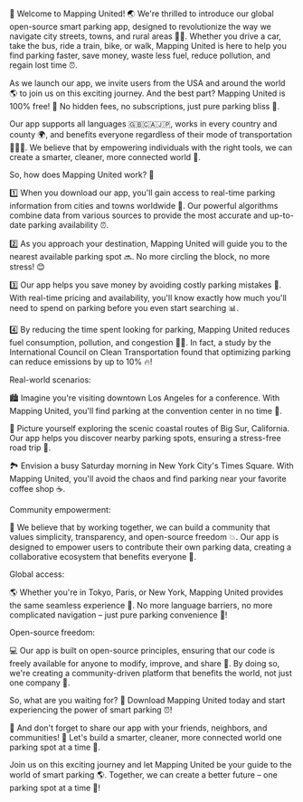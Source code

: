 🎉 Welcome to Mapping United! 🌏 We're thrilled to introduce our global open-source smart parking app, designed to revolutionize the way we navigate city streets, towns, and rural areas 🚗💨. Whether you drive a car, take the bus, ride a train, bike, or walk, Mapping United is here to help you find parking faster, save money, waste less fuel, reduce pollution, and regain lost time ⏰.

As we launch our app, we invite users from the USA and around the world 🌎 to join us on this exciting journey. And the best part? Mapping United is 100% free! 🤑 No hidden fees, no subscriptions, just pure parking bliss 💫.

Our app supports all languages 🇬🇧🇨🇦🇯🇵, works in every country and county 🌍, and benefits everyone regardless of their mode of transportation 🚌🚂🛴️. We believe that by empowering individuals with the right tools, we can create a smarter, cleaner, more connected world 💪.

So, how does Mapping United work? 🤔

1️⃣ When you download our app, you'll gain access to real-time parking information from cities and towns worldwide 🌆. Our powerful algorithms combine data from various sources to provide the most accurate and up-to-date parking availability ⏰.

2️⃣ As you approach your destination, Mapping United will guide you to the nearest available parking spot 🔜. No more circling the block, no more stress! 😊

3️⃣ Our app helps you save money by avoiding costly parking mistakes 💸. With real-time pricing and availability, you'll know exactly how much you'll need to spend on parking before you even start searching 📊.

4️⃣ By reducing the time spent looking for parking, Mapping United reduces fuel consumption, pollution, and congestion 🚗💨. In fact, a study by the International Council on Clean Transportation found that optimizing parking can reduce emissions by up to 10% 🔥!

Real-world scenarios:

🏙️ Imagine you're visiting downtown Los Angeles for a conference. With Mapping United, you'll find parking at the convention center in no time 📅.

🌳 Picture yourself exploring the scenic coastal routes of Big Sur, California. Our app helps you discover nearby parking spots, ensuring a stress-free road trip 🚗.

🏞️ Envision a busy Saturday morning in New York City's Times Square. With Mapping United, you'll avoid the chaos and find parking near your favorite coffee shop ☕️.

Community empowerment:

💪 We believe that by working together, we can build a community that values simplicity, transparency, and open-source freedom 💥. Our app is designed to empower users to contribute their own parking data, creating a collaborative ecosystem that benefits everyone 🌈.

Global access:

🌎 Whether you're in Tokyo, Paris, or New York, Mapping United provides the same seamless experience 📱. No more language barriers, no more complicated navigation – just pure parking convenience 🚀!

Open-source freedom:

💻 Our app is built on open-source principles, ensuring that our code is freely available for anyone to modify, improve, and share 🤝. By doing so, we're creating a community-driven platform that benefits the world, not just one company 💸.

So, what are you waiting for? 🎉 Download Mapping United today and start experiencing the power of smart parking ⏰!

📲 And don't forget to share our app with your friends, neighbors, and communities! 🤝 Let's build a smarter, cleaner, more connected world one parking spot at a time 💪.

Join us on this exciting journey and let Mapping United be your guide to the world of smart parking 🌎. Together, we can create a better future – one parking spot at a time 🚀!